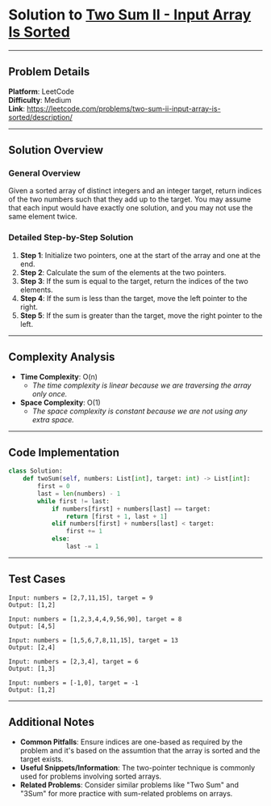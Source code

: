# Solution to [Two Sum II - Input Array Is Sorted](https://leetcode.com/problems/two-sum-ii-input-array-is-sorted/description/)

---

## Problem Details
**Platform**: LeetCode  
**Difficulty**: Medium  
**Link**: https://leetcode.com/problems/two-sum-ii-input-array-is-sorted/description/

---

## Solution Overview
### General Overview
Given a sorted array of distinct integers and an integer target, return indices of the two numbers such that they add up to the target. You may assume that each input would have exactly one solution, and you may not use the same element twice.

### Detailed Step-by-Step Solution
1. **Step 1**: Initialize two pointers, one at the start of the array and one at the end.
2. **Step 2**: Calculate the sum of the elements at the two pointers.
3. **Step 3**: If the sum is equal to the target, return the indices of the two elements.
4. **Step 4**: If the sum is less than the target, move the left pointer to the right.
5. **Step 5**: If the sum is greater than the target, move the right pointer to the left.

---

## Complexity Analysis
- **Time Complexity**: O(n)
  - *The time complexity is linear because we are traversing the array only once.*
- **Space Complexity**: O(1)
  - *The space complexity is constant because we are not using any extra space.*

---

## Code Implementation
```python
class Solution:
    def twoSum(self, numbers: List[int], target: int) -> List[int]:
        first = 0
        last = len(numbers) - 1
        while first != last:
            if numbers[first] + numbers[last] == target:
                return [first + 1, last + 1]
            elif numbers[first] + numbers[last] < target:
                first += 1
            else:
                last -= 1
```

---

## Test Cases

```
Input: numbers = [2,7,11,15], target = 9
Output: [1,2]

Input: numbers = [1,2,3,4,4,9,56,90], target = 8
Output: [4,5]

Input: numbers = [1,5,6,7,8,11,15], target = 13
Output: [2,4]

Input: numbers = [2,3,4], target = 6
Output: [1,3]

Input: numbers = [-1,0], target = -1
Output: [1,2]
```

---

## Additional Notes
- **Common Pitfalls**: Ensure indices are one-based as required by the problem and it's based on the assumtion that the array is sorted and the target exists.
- **Useful Snippets/Information**: The two-pointer technique is commonly used for problems involving sorted arrays.
- **Related Problems**: Consider similar problems like "Two Sum" and "3Sum" for more practice with sum-related problems on arrays.

